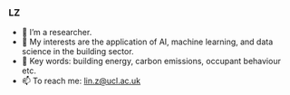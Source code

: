 ### LZ
- 🔭 I’m a researcher.
- 🌱 My interests are the application of AI, machine learning, and data science in the building sector.
- 👯 Key words: building energy, carbon emissions, occupant behaviour etc.
- 📫 To reach me: lin.z@ucl.ac.uk 

<!--
**lin-zheng-uk/lin-zheng-uk** is a ✨ _special_ ✨ repository because its `README.md` (this file) appears on your GitHub profile.
--> 
